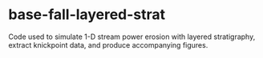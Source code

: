 # base-fall-layered-strat
Code used to simulate 1-D stream power erosion with layered stratigraphy, extract knickpoint data, and produce accompanying figures.
